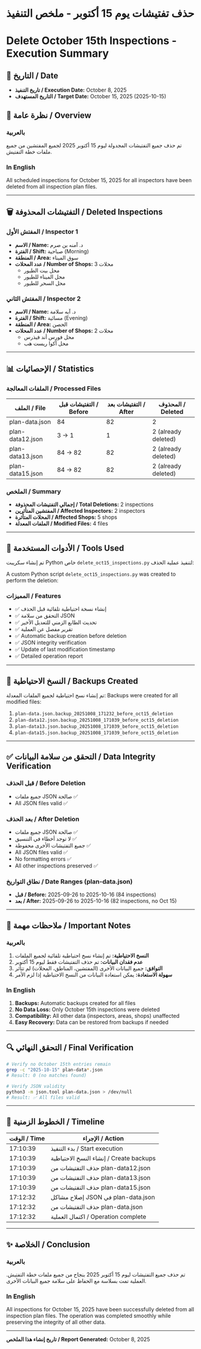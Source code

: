# حذف تفتيشات يوم 15 أكتوبر - ملخص التنفيذ
# Delete October 15th Inspections - Execution Summary

## 📅 التاريخ / Date
- **تاريخ التنفيذ / Execution Date:** October 8, 2025
- **التاريخ المستهدف / Target Date:** October 15, 2025 (2025-10-15)

## 📝 نظرة عامة / Overview

### بالعربية
تم حذف جميع التفتيشات المجدولة ليوم 15 أكتوبر 2025 لجميع المفتشين من جميع ملفات خطة التفتيش.

### In English
All scheduled inspections for October 15, 2025 for all inspectors have been deleted from all inspection plan files.

---

## 🗑️ التفتيشات المحذوفة / Deleted Inspections

### المفتش الأول / Inspector 1
- **الاسم / Name:** د. آمنه بن صرم
- **الفترة / Shift:** صباحية (Morning)
- **المنطقة / Area:** سوق الميناء
- **عدد المحلات / Number of Shops:** 3 محلات
  - محل بيت الطيور
  - محل الميناء للطيور
  - محل السحر للطيور

### المفتش الثاني / Inspector 2
- **الاسم / Name:** د. آيه سلامة
- **الفترة / Shift:** مسائية (Evening)
- **المنطقة / Area:** الحصن
- **عدد المحلات / Number of Shops:** 2 محلات
  - محل فورس أند فيذرس
  - محل أكوا ريست هب

---

## 📊 الإحصائيات / Statistics

### الملفات المعالجة / Processed Files
| الملف / File | التفتيشات قبل / Before | التفتيشات بعد / After | المحذوف / Deleted |
|-------------|---------------------|-------------------|----------------|
| plan-data.json | 84 | 82 | 2 |
| plan-data12.json | 3 → 1 | 1 | 2 (already deleted) |
| plan-data13.json | 84 → 82 | 82 | 2 (already deleted) |
| plan-data15.json | 84 → 82 | 82 | 2 (already deleted) |

### الملخص / Summary
- **إجمالي التفتيشات المحذوفة / Total Deletions:** 2 inspections
- **المفتشين المتأثرين / Affected Inspectors:** 2 inspectors
- **المحلات المتأثرة / Affected Shops:** 5 shops
- **الملفات المعدلة / Modified Files:** 4 files

---

## 🔧 الأدوات المستخدمة / Tools Used

تم إنشاء سكريبت Python خاص `delete_oct15_inspections.py` لتنفيذ عملية الحذف:

A custom Python script `delete_oct15_inspections.py` was created to perform the deletion:

### المميزات / Features
- ✅ إنشاء نسخة احتياطية تلقائية قبل الحذف
- ✅ التحقق من سلامة JSON
- ✅ تحديث الطابع الزمني للتعديل الأخير
- ✅ تقرير مفصل عن العملية
- ✅ Automatic backup creation before deletion
- ✅ JSON integrity verification
- ✅ Update of last modification timestamp
- ✅ Detailed operation report

---

## 💾 النسخ الاحتياطية / Backups Created

تم إنشاء نسخ احتياطية لجميع الملفات المعدلة:
Backups were created for all modified files:

1. `plan-data.json.backup_20251008_171232_before_oct15_deletion`
2. `plan-data12.json.backup_20251008_171039_before_oct15_deletion`
3. `plan-data13.json.backup_20251008_171039_before_oct15_deletion`
4. `plan-data15.json.backup_20251008_171039_before_oct15_deletion`

---

## ✅ التحقق من سلامة البيانات / Data Integrity Verification

### قبل الحذف / Before Deletion
- جميع ملفات JSON صالحة ✅
- All JSON files valid ✅

### بعد الحذف / After Deletion
- جميع ملفات JSON صالحة ✅
- لا توجد أخطاء في التنسيق ✅
- جميع التفتيشات الأخرى محفوظة ✅
- All JSON files valid ✅
- No formatting errors ✅
- All other inspections preserved ✅

### نطاق التواريخ / Date Ranges (plan-data.json)
- **قبل / Before:** 2025-09-26 to 2025-10-16 (84 inspections)
- **بعد / After:** 2025-09-26 to 2025-10-16 (82 inspections, no Oct 15)

---

## 📝 ملاحظات مهمة / Important Notes

### بالعربية
1. **النسخ الاحتياطية:** تم إنشاء نسخ احتياطية تلقائية لجميع الملفات
2. **عدم فقدان البيانات:** تم حذف التفتيشات فقط ليوم 15 أكتوبر
3. **التوافق:** جميع البيانات الأخرى (المفتشين، المناطق، المحلات) لم تتأثر
4. **سهولة الاستعادة:** يمكن استعادة البيانات من النسخ الاحتياطية إذا لزم الأمر

### In English
1. **Backups:** Automatic backups created for all files
2. **No Data Loss:** Only October 15th inspections were deleted
3. **Compatibility:** All other data (inspectors, areas, shops) unaffected
4. **Easy Recovery:** Data can be restored from backups if needed

---

## 🔍 التحقق النهائي / Final Verification

```bash
# Verify no October 15th entries remain
grep -c "2025-10-15" plan-data*.json
# Result: 0 (no matches found)

# Verify JSON validity
python3 -m json.tool plan-data.json > /dev/null
# Result: ✅ All files valid
```

---

## 📅 الخطوط الزمنية / Timeline

| الوقت / Time | الإجراء / Action |
|-------------|-----------------|
| 17:10:39 | بدء التنفيذ / Start execution |
| 17:10:39 | إنشاء النسخ الاحتياطية / Create backups |
| 17:10:39 | حذف التفتيشات من plan-data12.json |
| 17:10:39 | حذف التفتيشات من plan-data13.json |
| 17:10:39 | حذف التفتيشات من plan-data15.json |
| 17:12:32 | إصلاح مشاكل JSON في plan-data.json |
| 17:12:32 | حذف التفتيشات من plan-data.json |
| 17:12:32 | اكتمال العملية / Operation complete |

---

## ✨ الخلاصة / Conclusion

### بالعربية
تم حذف جميع التفتيشات ليوم 15 أكتوبر 2025 بنجاح من جميع ملفات خطة التفتيش. العملية تمت بسلاسة مع الحفاظ على سلامة جميع البيانات الأخرى.

### In English
All inspections for October 15, 2025 have been successfully deleted from all inspection plan files. The operation was completed smoothly while preserving the integrity of all other data.

---

**تاريخ إنشاء هذا الملخص / Report Generated:** October 8, 2025
